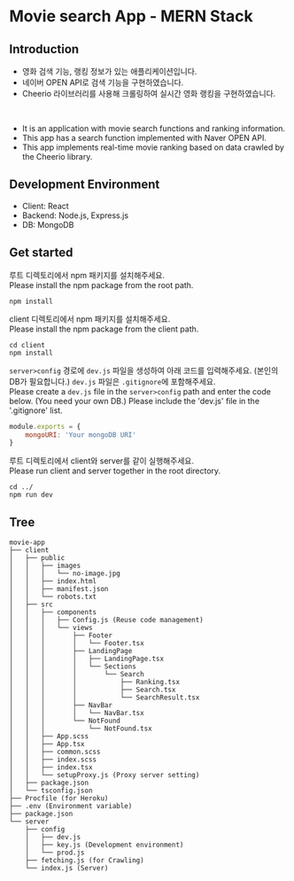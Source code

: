 # Movie search App - MERN Stack

## Introduction
- 영화 검색 기능, 랭킹 정보가 있는 애플리케이션입니다.
- 네이버 OPEN API로 검색 기능을 구현하였습니다. 
- Cheerio 라이브러리를 사용해 크롤링하여 실시간 영화 랭킹을 구현하였습니다.
<br />

- It is an application with movie search functions and ranking information.
- This app has a search function implemented with Naver OPEN API.
- This app implements real-time movie ranking based on data crawled by the Cheerio library.

## Development Environment
- Client: React
- Backend: Node.js, Express.js
- DB: MongoDB

## Get started
루트 디렉토리에서 npm 패키지를 설치해주세요.
<br />
Please install the npm package from the root path.

`npm install`

client 디렉토리에서 npm 패키지를 설치해주세요.
<br />
Please install the npm package from the client path.

`cd client`
<br />
`npm install`

`server>config` 경로에 `dev.js` 파일을 생성하여 아래 코드를 입력해주세요. (본인의 DB가 필요합니다.) `dev.js` 파일은 `.gitignore`에 포함해주세요.
<br />
Please create a `dev.js` file in the `server>config` path and enter the code below. (You need your own DB.) Please include the 'dev.js' file in the '.gitignore' list.

```jsx
module.exports = {
	mongoURI: 'Your mongoDB URI'
}
```

루트 디렉토리에서 client와 server를 같이 실행해주세요.
<br />
Please run client and server together in the root directory.

`cd ../`
<br />
`npm run dev`

## Tree
```
movie-app
├── client
│   ├── public
│   │   ├── images
│   │   │   └── no-image.jpg
│   │   ├── index.html
│   │   ├── manifest.json
│   │   └── robots.txt
│   ├── src
│   │   ├── components
│   │   │   ├── Config.js (Reuse code management)
│   │   │   └── views
│   │   │       ├── Footer
│   │   │       │   └── Footer.tsx
│   │   │       ├── LandingPage
│   │   │       │   ├── LandingPage.tsx
│   │   │       │   └── Sections
│   │   │       │       └── Search
│   │   │       │           ├── Ranking.tsx
│   │   │       │           ├── Search.tsx
│   │   │       │           └── SearchResult.tsx
│   │   │       ├── NavBar
│   │   │       │   └── NavBar.tsx
│   │   │       └── NotFound
│   │   │           └── NotFound.tsx
│   │   ├── App.scss
│   │   ├── App.tsx
│   │   ├── common.scss
│   │   ├── index.scss
│   │   ├── index.tsx
│   │   └── setupProxy.js (Proxy server setting)
│   ├── package.json
│   └── tsconfig.json
├── Procfile (for Heroku)
├── .env (Environment variable)
├── package.json
└── server
    ├── config
    │   ├── dev.js
    │   ├── key.js (Development environment)
    │   └── prod.js
    ├── fetching.js (for Crawling)
    └── index.js (Server)

```
